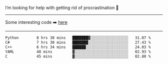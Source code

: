 I’m looking for help with getting rid of procrastination 🤔

-----

Some interesting code :arrow_right: [here](https://github.com/zhen8838/playground)

-----

<!--START_SECTION:waka-->

```txt
Python        8 hrs 30 mins   ███████▓░░░░░░░░░░░░░░░░░   31.07 %
C#            7 hrs 30 mins   ███████░░░░░░░░░░░░░░░░░░   27.43 %
C++           6 hrs 34 mins   ██████░░░░░░░░░░░░░░░░░░░   24.03 %
YAML          48 mins         ▓░░░░░░░░░░░░░░░░░░░░░░░░   02.93 %
C             45 mins         ▓░░░░░░░░░░░░░░░░░░░░░░░░   02.80 %
```

<!--END_SECTION:waka-->

<!--
**zhen8838/zhen8838** is a ✨ _special_ ✨ repository because its `README.md` (this file) appears on your GitHub profile.

Here are some ideas to get you started:

- 🔭 I’m currently working on ...
- 🌱 I’m currently learning ...
- 👯 I’m looking to collaborate on ...
 ...
- 💬 Ask me about ...
- 📫 How to reach me: ...
- 😄 Pronouns: ...
- ⚡ Fun fact: ...
-->
